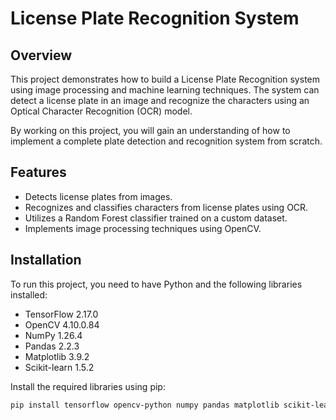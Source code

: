 
# License Plate Recognition System

## Overview

This project demonstrates how to build a License Plate Recognition system using image processing and machine learning techniques. The system can detect a license plate in an image and recognize the characters using an Optical Character Recognition (OCR) model.

By working on this project, you will gain an understanding of how to implement a complete plate detection and recognition system from scratch.

## Features

- Detects license plates from images.
- Recognizes and classifies characters from license plates using OCR.
- Utilizes a Random Forest classifier trained on a custom dataset.
- Implements image processing techniques using OpenCV.

## Installation

To run this project, you need to have Python and the following libraries installed:

- TensorFlow 2.17.0
- OpenCV 	4.10.0.84	
- NumPy 1.26.4
- Pandas 2.2.3
- Matplotlib 3.9.2
- Scikit-learn 1.5.2

Install the required libraries using pip:

```bash
pip install tensorflow opencv-python numpy pandas matplotlib scikit-learn
